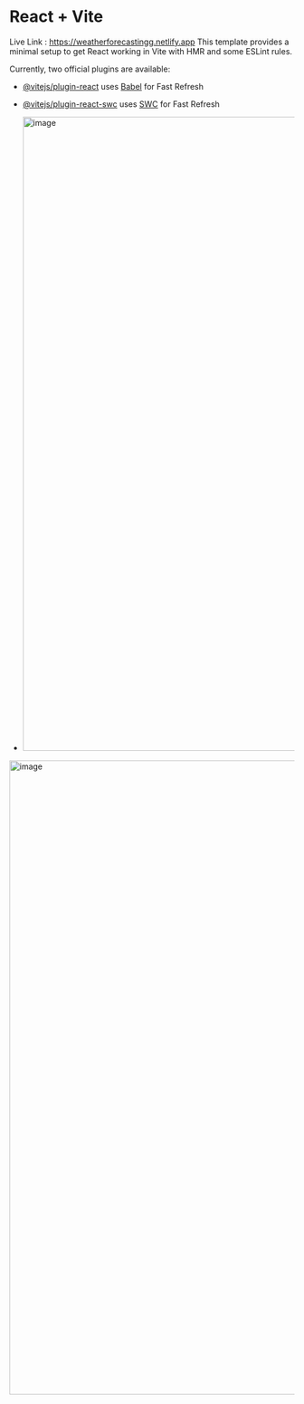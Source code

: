 # React + Vite
Live Link : https://weatherforecastingg.netlify.app
This template provides a minimal setup to get React working in Vite with HMR and some ESLint rules.

Currently, two official plugins are available:

- [@vitejs/plugin-react](https://github.com/vitejs/vite-plugin-react/blob/main/packages/plugin-react/README.md) uses [Babel](https://babeljs.io/) for Fast Refresh
- [@vitejs/plugin-react-swc](https://github.com/vitejs/vite-plugin-react-swc) uses [SWC](https://swc.rs/) for Fast Refresh

- <img width="1120" alt="image" src="https://github.com/Ayush8868/Weather-App-Using-React/assets/99401047/76a1854a-23a6-42fc-8c3d-ced20f0a008f">

<img width="1120" alt="image" src="https://github.com/Ayush8868/Weather-App-Using-React/assets/99401047/109a5bd8-77cd-4b12-89b1-7efb13e0927c">
